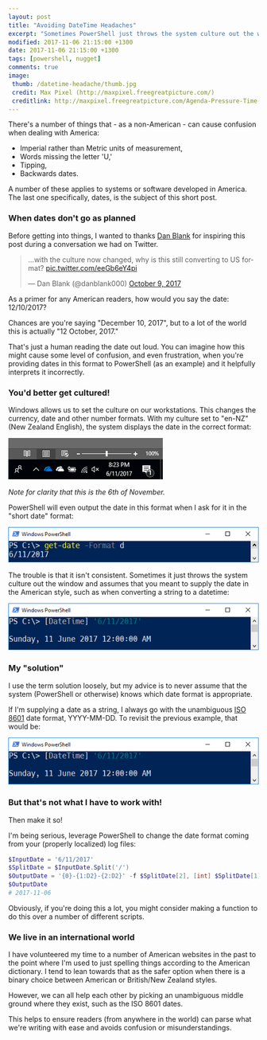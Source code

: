 ```yaml
---
layout: post
title: "Avoiding DateTime Headaches"
excerpt: "Sometimes PowerShell just throws the system culture out the window and assumes that you meant to supply the date in the American style."
modified: 2017-11-06 21:15:00 +1300
date: 2017-11-06 21:15:00 +1300
tags: [powershell, nugget]
comments: true
image:
 thumb: /datetime-headache/thumb.jpg
 credit: Max Pixel (http://maxpixel.freegreatpicture.com/)
 creditlink: http://maxpixel.freegreatpicture.com/Agenda-Pressure-Time-Plans-819288
---
```


There's a number of things that - as a non-American - can cause confusion when
dealing with America:

-   Imperial rather than Metric units of measurement,
-   Words missing the letter 'U,'
-   Tipping,
-   Backwards dates.

A number of these applies to systems or software developed in America. The last
one specifically, dates, is the subject of this short post.

### When dates don't go as planned

Before getting into things, I wanted to thanks [Dan
Blank](https://twitter.com/danblank000) for inspiring this post during a
conversation we had on Twitter.

<blockquote class="twitter-tweet" data-conversation="none" data-cards="hidden" data-partner="tweetdeck"><p lang="en" dir="ltr">...with the culture now changed, why is this still converting to US format? <a href="https://t.co/eeGb6eY4pi">pic.twitter.com/eeGb6eY4pi</a></p>&mdash; Dan Blank (@danblank000) <a href="https://twitter.com/danblank000/status/917328821652721665?ref_src=twsrc%5Etfw">October 9, 2017</a></blockquote>
<script async src="https://platform.twitter.com/widgets.js" charset="utf-8"></script>

As a primer for any American readers, how would you say the date: 12/10/2017?

Chances are you're saying "December 10, 2017", but to a lot of the world this is
actually "12 October, 2017."

That's just a human reading the date out loud. You can imagine how this might
cause some level of confusion, and even frustration, when you're providing dates
in this format to PowerShell (as an example) and it helpfully interprets it
incorrectly.

### You'd better get cultured!

Windows allows us to set the culture on our workstations. This changes the
currency, date and other number formats. With my culture set to "en-NZ" (New
Zealand English), the system displays the date in the correct format:

![Windows System Date](/images/datetime-headache/SystemDate.png)

*Note for clarity that this is the 6th of November.*

PowerShell will even output the date in this format when I ask for it in the
"short date" format:

![Get-Date -Format d](/images/datetime-headache/PowerShell1.png)

The trouble is that it isn't consistent. Sometimes it just throws the system
culture out the window and assumes that you meant to supply the date in the
American style, such as when converting a string to a datetime:

![DateTime from String - Wrong](/images/datetime-headache/PowerShell2.png)

### My "solution"

I use the term solution loosely, but my advice is to never assume that the
system (PowerShell or otherwise) knows which date format is appropriate.

If I'm supplying a date as a string, I always go with the unambiguous [ISO
8601](https://www.iso.org/iso-8601-date-and-time-format.html) date format,
YYYY-MM-DD. To revisit the previous example, that would be:

![DateTime from String - Right, because ISO](/images/datetime-headache/PowerShell2.png)

### But that's not what I have to work with!

Then make it so!

I'm being serious, leverage PowerShell to change the date format coming from
your (properly localized) log files:

```powershell
$InputDate = '6/11/2017'
$SplitDate = $InputDate.Split('/')
$OutputDate = '{0}-{1:D2}-{2:D2}' -f $SplitDate[2], [int] $SplitDate[1], [int] $SplitDate[0]
$OutputDate
# 2017-11-06
```

Obviously, if you're doing this a lot, you might consider making a function to
do this over a number of different scripts.

### We live in an international world

I have volunteered my time to a number of American websites in the past to the
point where I'm used to just spelling things according to the American
dictionary. I tend to lean towards that as the safer option when there is a
binary choice between American or British/New Zealand styles.

However, we can all help each other by picking an unambiguous middle ground
where they exist, such as the ISO 8601 dates.

This helps to ensure readers (from anywhere in the world) can parse what we're
writing with ease and avoids confusion or misunderstandings.
